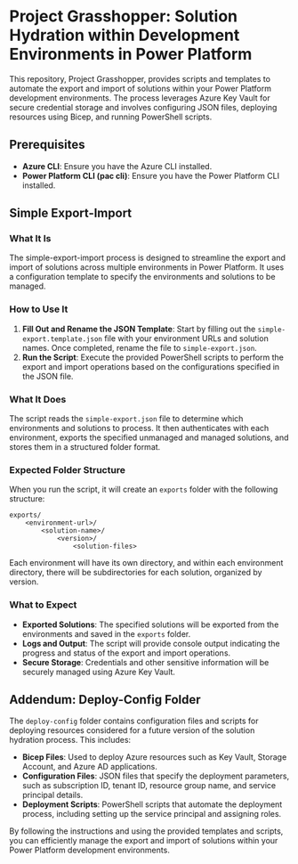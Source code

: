 # Project Grasshopper: Solution Hydration within Development Environments in Power Platform

This repository, Project Grasshopper, provides scripts and templates to automate the export and import of solutions within your Power Platform development environments. The process leverages Azure Key Vault for secure credential storage and involves configuring JSON files, deploying resources using Bicep, and running PowerShell scripts.

## Prerequisites

- **Azure CLI**: Ensure you have the Azure CLI installed.
- **Power Platform CLI (pac cli)**: Ensure you have the Power Platform CLI installed.

## Simple Export-Import

### What It Is

The simple-export-import process is designed to streamline the export and import of solutions across multiple environments in Power Platform. It uses a configuration template to specify the environments and solutions to be managed.

### How to Use It

1. **Fill Out and Rename the JSON Template**: Start by filling out the `simple-export.template.json` file with your environment URLs and solution names. Once completed, rename the file to `simple-export.json`.
2. **Run the Script**: Execute the provided PowerShell scripts to perform the export and import operations based on the configurations specified in the JSON file.

### What It Does

The script reads the `simple-export.json` file to determine which environments and solutions to process. It then authenticates with each environment, exports the specified unmanaged and managed solutions, and stores them in a structured folder format.

### Expected Folder Structure

When you run the script, it will create an `exports` folder with the following structure:

```
exports/
    <environment-url>/
        <solution-name>/
            <version>/
                <solution-files>
```

Each environment will have its own directory, and within each environment directory, there will be subdirectories for each solution, organized by version.

### What to Expect

- **Exported Solutions**: The specified solutions will be exported from the environments and saved in the `exports` folder.
- **Logs and Output**: The script will provide console output indicating the progress and status of the export and import operations.
- **Secure Storage**: Credentials and other sensitive information will be securely managed using Azure Key Vault.

## Addendum: Deploy-Config Folder

The `deploy-config` folder contains configuration files and scripts for deploying resources considered for a future version of the solution hydration process. This includes:

- **Bicep Files**: Used to deploy Azure resources such as Key Vault, Storage Account, and Azure AD applications.
- **Configuration Files**: JSON files that specify the deployment parameters, such as subscription ID, tenant ID, resource group name, and service principal details.
- **Deployment Scripts**: PowerShell scripts that automate the deployment process, including setting up the service principal and assigning roles.

By following the instructions and using the provided templates and scripts, you can efficiently manage the export and import of solutions within your Power Platform development environments.